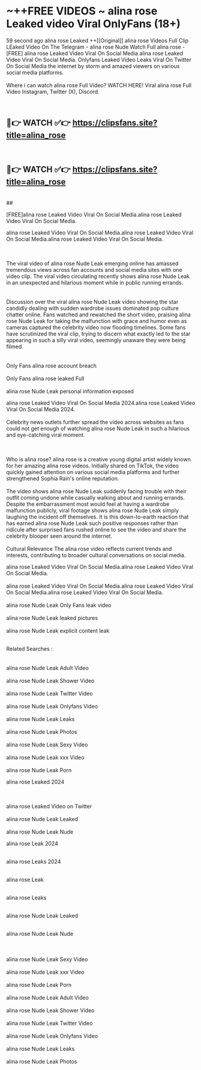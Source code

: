 # ~++FREE VIDEOS ~ alina rose Leaked video Viral OnlyFans (18+)<br>


59 second ago alina rose Leaked ++[[Original]] alina rose Videos Full Clip LEaked Video On The Telegram  - alina rose Nude  Watch Full alina rose - [FREE] alina rose Leaked Video Viral On Social Media.alina rose Leaked Video Viral On Social Media.   Onlyfans Leaked Video Leaks Viral On Twitter On Social Media the internet by storm and amazed viewers on various social media platforms. <br><br>
Where i can watch alina rose Full Video? WATCH HERE! Viral alina rose Full Video Instagram, Twitter (X), Discord. <br>


 <br>

##  🔴👉 WATCH ✅👉  <a href="https://clipsfans.site?title=alina_rose&ref=git">https://clipsfans.site?title=alina_rose</a> <br>
  <br>

##  🔴👉 WATCH ✅👉  <a href="https://clipsfans.site?title=alina_rose&ref=git">https://clipsfans.site?title=alina_rose</a> <br>
  <br>
  ##



[FREE]alina rose Leaked Video Viral On Social Media.alina rose Leaked Video Viral On Social Media. <br>

alina rose Leaked Video Viral On Social Media.alina rose Leaked Video Viral On Social Media.alina rose Leaked Video Viral On Social Media. <br>


  <br>

  <br>
The viral video of alina rose Nude Leak emerging online has amassed tremendous views across fan accounts and social media sites with one video clip. The viral video circulating recently shows alina rose Nude Leak in an unexpected and hilarious moment while in public running errands.<br>
<br>


<br>
Discussion over the viral alina rose Nude Leak video showing the star candidly dealing with sudden wardrobe issues dominated pop culture chatter online. Fans watched and rewatched the short video, praising alina rose Nude Leak for taking the malfunction with grace and humor even as cameras captured the celebrity video now flooding timelines. Some fans have scrutinized the viral clip, trying to discern what exactly led to the star appearing in such a silly viral video, seemingly unaware they were being filmed.<br>
<br>
<br> 
Only Fans alina rose account breach<br>
<br>
Only Fans alina rose leaked Full <br>
<br>
alina rose Nude Leak personal information exposed<br>

alina rose Leaked Video Viral On Social Media 2024.alina rose Leaked Video Viral On Social Media 2024. <br>
<br>
Celebrity news outlets further spread the video across websites as fans could not get enough of watching alina rose Nude Leak in such a hilarious and eye-catching viral moment.<br>
<br>

<br>
Who is alina rose? alina rose is a creative young digital artist widely known for her amazing alina rose videos. Initially shared on TikTok, the video quickly gained attention on various social media platforms and further strengthened Sophia Rain's online reputation.<br>
<br>
The video shows alina rose Nude Leak suddenly facing trouble with their outfit coming undone while casually walking about and running errands. Despite the embarrassment most would feel at having a wardrobe malfunction publicly, viral footage shows alina rose Nude Leak simply laughing the incident off themselves. It is this down-to-earth reaction that has earned alina rose Nude Leak such positive responses rather than ridicule after surprised fans rushed online to see the video and share the celebrity blooper seen around the internet.<br>
<br>
Cultural Relevance The alina rose video reflects current trends and interests, contributing to broader cultural conversations on social media.<br>

alina rose Leaked Video Viral On Social Media.alina rose Leaked Video Viral On Social Media.<br>
<br>
alina rose Leaked Video Viral On Social Media.alina rose Leaked Video Viral On Social Media.alina rose Leaked Video Viral On Social Media.<br>
<br>
alina rose Nude Leak Only Fans leak video<br>
<br>
alina rose Nude Leak leaked pictures<br>
<br>
alina rose Nude Leak explicit content leak<br>


<br>
Related Searches :<br>
<br>

<br>
alina rose Nude Leak Adult Video<br>
<br>
alina rose Nude Leak Shower Video<br>
<br>
alina rose Nude Leak Twitter Video<br>
<br>
alina rose Nude Leak Onlyfans Video<br>
<br>
alina rose Nude Leak Leaks<br>
<br>
alina rose Nude Leak Photos<br>

<br>
alina rose Nude Leak Sexy Video<br>
<br>
alina rose Nude Leak xxx Video<br>
<br>
alina rose Nude Leak Porn<br>

alina rose  Leaked 2024 <br> <br>
<br>

alina rose Leaked Video on Twitter <br>
<br>
alina rose Nude Leak Leaked<br>
<br>
alina rose Nude Leak Nude<br>


alina rose  Leak 2024 <br> <br>



alina rose  Leaks 2024 <br> <br>



 
alina rose  Leak<br> <br>



alina rose  Leaks<br> <br>


alina rose Nude Leak Leaked<br> <br>

alina rose Nude Leak Nude<br> <br>
<br> <br>
alina rose Nude Leak Sexy Video
<br> <br>
alina rose Nude Leak xxx Video
<br> <br>
alina rose Nude Leak Porn
<br> <br>
alina rose Nude Leak Adult Video
<br> <br>
alina rose Nude Leak Shower Video
<br> <br>
alina rose Nude Leak Twitter Video
<br> <br>
alina rose Nude Leak Onlyfans Video
<br> <br>
alina rose Nude Leak Leaks
<br> <br>
alina rose Nude Leak Photos






</p>




 



</p>










